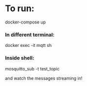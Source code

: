 # To run:

docker-compose up

### In different terminal:
docker exec -it mqtt sh

### Inside shell:
mosquitto_sub -t test_topic

and watch the messages streaming in!